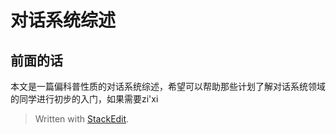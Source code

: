 # 对话系统综述

## 前面的话

本文是一篇偏科普性质的对话系统综述，希望可以帮助那些计划了解对话系统领域的同学进行初步的入门，如果需要zi'xi


> Written with [StackEdit](https://stackedit.io/).
<!--stackedit_data:
eyJoaXN0b3J5IjpbNjQ4Nzg2MjI4LDEyMzc1OTc5NzddfQ==
-->